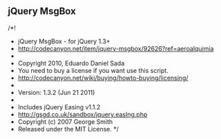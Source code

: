 jQuery MsgBox
-------------
/*!
 * jQuery MsgBox - for jQuery 1.3+
 * http://codecanyon.net/item/jquery-msgbox/92626?ref=aeroalquimia
 *
 * Copyright 2010, Eduardo Daniel Sada
 * You need to buy a license if you want use this script.
 * http://codecanyon.net/wiki/buying/howto-buying/licensing/
 *
 * Version: 1.3.2 (Jun 21 2011)
 *
 * Includes jQuery Easing v1.1.2
 * http://gsgd.co.uk/sandbox/jquery.easIng.php
 * Copyright (c) 2007 George Smith
 * Released under the MIT License.
 */